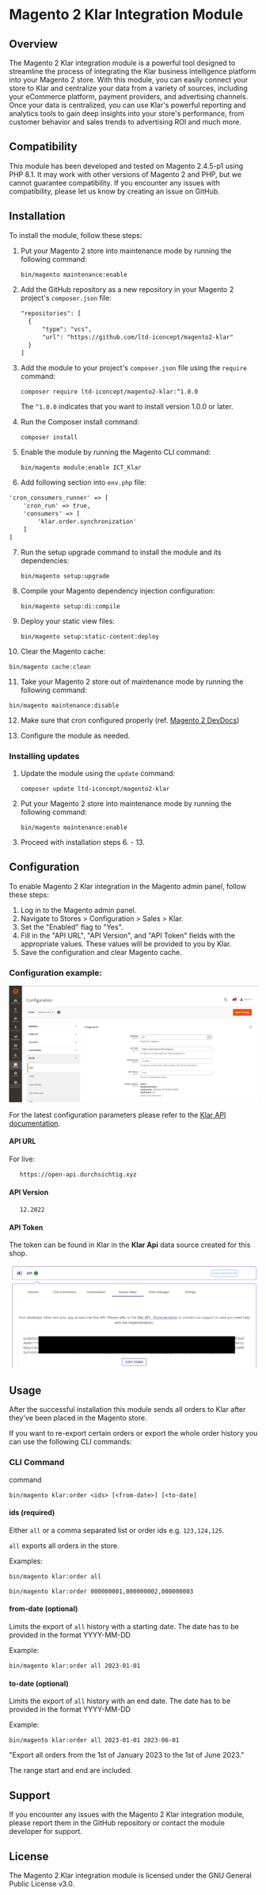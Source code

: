 # Magento 2 Klar Integration Module

## Overview

The Magento 2 Klar integration module is a powerful tool designed to streamline the process of integrating the Klar
business intelligence platform into your Magento 2 store. With this module, you can easily connect your store to Klar
and centralize your data from a variety of sources, including your eCommerce platform, payment providers, and
advertising channels. Once your data is centralized, you can use Klar's powerful reporting and analytics tools to gain
deep insights into your store's performance, from customer behavior and sales trends to advertising ROI and much more.

## Compatibility

This module has been developed and tested on Magento 2.4.5-p1 using PHP 8.1. It may work with other versions of Magento 2
and PHP, but we cannot guarantee compatibility. If you encounter any issues with compatibility, please let us know by
creating an issue on GitHub.

## Installation

To install the module, follow these steps:

1. Put your Magento 2 store into maintenance mode by running the following command:

   ```
   bin/magento maintenance:enable
   ```

2. Add the GitHub repository as a new repository in your Magento 2 project's `composer.json` file:

   ```
   "repositories": [
     {
         "type": "vcs",
         "url": "https://github.com/ltd-iconcept/magento2-klar"
     }
   ]
   ```

3. Add the module to your project's `composer.json` file using the `require` command:

   ```
   composer require ltd-iconcept/magento2-klar:^1.0.0
   ```

   The `^1.0.0` indicates that you want to install version 1.0.0 or later.

4. Run the Composer install command:

   ```
   composer install
   ```

5. Enable the module by running the Magento CLI command:

   ```
   bin/magento module:enable ICT_Klar
   ```

6. Add following section into `env.php` file:
```
'cron_consumers_runner' => [
    'cron_run' => true,
    'consumers' => [
        'klar.order.synchronization'
    ]
]
```

7. Run the setup upgrade command to install the module and its dependencies:

   ```
   bin/magento setup:upgrade
   ```

8. Compile your Magento dependency injection configuration:

   ```
   bin/magento setup:di:compile
   ```

9. Deploy your static view files:

   ```
   bin/magento setup:static-content:deploy
   ```

10. Clear the Magento cache:

```
bin/magento cache:clean
```

11. Take your Magento 2 store out of maintenance mode by running the following command:

```
bin/magento maintenance:disable
```

12. Make sure that cron configured properly (ref. [Magento 2 DevDocs](https://devdocs.magento.com/guides/v2.3/config-guide/cli/config-cli-subcommands-cron.html))

13. Configure the module as needed.

### Installing updates

1. Update the module using the `update` command:

   ```
   composer update ltd-iconcept/magento2-klar
   ```

2. Put your Magento 2 store into maintenance mode by running the following command:

   ```
   bin/magento maintenance:enable
   ```

3. Proceed with installation steps 6. - 13.

## Configuration

To enable Magento 2 Klar integration in the Magento admin panel, follow these steps:

1. Log in to the Magento admin panel.
2. Navigate to Stores > Configuration > Sales > Klar.
3. Set the "Enabled" flag to "Yes".
4. Fill in the "API URL", "API Version", and "API Token" fields with the appropriate values. These values will be
   provided to you by Klar.
5. Save the configuration and clear Magento cache.

### Configuration example:

![Configuration](docs/configuration.png)

For the latest configuration parameters please refer to the [Klar API documentation](https://klar.gitbook.io/klar-api/). 

#### API URL

For live: 

```
   https://open-api.durchsichtig.xyz
```

#### API Version

```
   12.2022
```

#### API Token

The token can be found in Klar in the **Klar Api** data source created for this shop.

![Token](docs/token.png)

## Usage

After the successful installation this module sends all orders to Klar after they've been placed in the Magento store. 

If you want to re-export certain orders or export the whole order history you can use the following CLI commands:

### CLI Command

command 
```
bin/magento klar:order <ids> [<from-date>] [<to-date]
```

#### ids (required)

Either ```all``` or a comma separated list or order ids e.g. ```123,124,125```.

```all``` exports all orders in the store.

Examples: 

```
bin/magento klar:order all
```

```
bin/magento klar:order 000000001,000000002,000000003
```

#### from-date (optional) 

Limits the export of ```all``` history with a starting date. The date has to be provided in the format YYYY-MM-DD 

Example:

```
bin/magento klar:order all 2023-01-01
```

#### to-date (optional)

Limits the export of ```all``` history with an end date. The date has to be provided in the format YYYY-MM-DD

Example:

```
bin/magento klar:order all 2023-01-01 2023-06-01
```

"Export all orders from the 1st of January 2023 to the 1st of June 2023."

The range start and end are included.

## Support

If you encounter any issues with the Magento 2 Klar integration module, please report them in the GitHub repository or
contact the module developer for support.

## License

The Magento 2 Klar integration module is licensed under the GNU General Public License v3.0.

